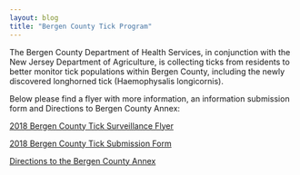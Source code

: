```yaml
---
layout: blog
title: "Bergen County Tick Program"
---
```


The Bergen County Department of Health Services, in conjunction with the New Jersey Department of Agriculture, is collecting ticks from residents to better monitor tick populations within Bergen County, including the newly discovered longhorned tick (Haemophysalis longicornis). 

Below please find a flyer with more information, an information submission form and Directions to Bergen County Annex:

[2018 Bergen County Tick Surveillance Flyer](https://storage.googleapis.com/static.rutherford-nj.com/health/Tick-Program/2018%20-%20Bergen%20County%20Tick%20Surveillance%202.pdf)

[2018 Bergen County Tick Submission Form]( https://storage.googleapis.com/static.rutherford-nj.com/health/Tick-Program/2018%20Bergen%20County%20Tick%20submission%20form.pdf)

[Directions to the Bergen County Annex](https://storage.googleapis.com/static.rutherford-nj.com/health/Tick-Program/Map%20-%20Bergen%20Annex.pdf)
